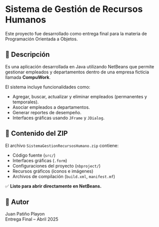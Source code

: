# Sistema de Gestión de Recursos Humanos

Este proyecto fue desarrollado como entrega final para la materia de Programación Orientada a Objetos.

## 📌 Descripción

Es una aplicación desarrollada en Java utilizando NetBeans que permite gestionar empleados y departamentos dentro de una empresa ficticia llamada **CompuWork**.

El sistema incluye funcionalidades como:

- Agregar, buscar, actualizar y eliminar empleados (permanentes y temporales).
- Asociar empleados a departamentos.
- Generar reportes de desempeño.
- Interfaces gráficas usando `JFrame` y `JDialog`.

## 📁 Contenido del ZIP

El archivo `SistemaGestionRecursosHumano.zip` contiene:

- Código fuente (`src/`)
- Interfaces gráficas (`.form`)
- Configuraciones del proyecto (`nbproject/`)
- Recursos gráficos (íconos e imágenes)
- Archivos de compilación (`build.xml`, `manifest.mf`)

✅ **Listo para abrir directamente en NetBeans.**

## 👤 Autor

Juan Patiño Playon  
Entrega Final – Abril 2025
